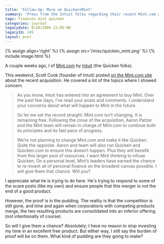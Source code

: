 ```yaml
---
title: 'Follow-Up: More on Quicken+Mint'
summary: 'Press from the Intuit folks regarding their recent Mint.com acquisition.'
tags: finances mint quicken
categories: journal
legacydate: 9/20/2009 22:05:00
legacyId: 245
layout: post
---
```


{% assign align='right' %}
{% assign src='/misc/quicken_mint.png' %}
{% include image.html %}

A couple weeks ago, I  of [Mint.com](http://www.mint.com) by [Intuit](http://www.intuit.com) (the Quicken folks).

This weekend, Scott Cook (founder of Intuit) posted [on the Mint.com site](http://www.mint.com/blog/updates/intuit-not-out-to-change-mint-says-founder/) about the recent acquisition. He covered a lot of the topics where I showed concern.

> As you know, Intuit has entered into an agreement to buy Mint. Over the past few days, I’ve read your posts and comments. I understand your concerns about what will happen to Mint in the future.
>
> So let me set the record straight: Mint.com isn’t changing. It is remaining free. Following the close of the acquisition, Aaron Patzer and the Mint team will remain in charge of Mint.com to continue both its principles and its fast pace of progress.
>
> We’re not planning to change Mint.com and make it like Quicken. Quite the opposite. Aaron and team will also run Quicken and Quicken.com to ensure this doesn’t happen. Plus they will benefit from this larger pool of resources. I want Mint thinking to infuse Quicken.
> On a personal level, Mint’s leaders have earned the chance to re-invent all of personal finance on the broadest canvas possible. I will give them that chance. Will you?

I appreciate what he is trying to do here. He's trying to respond to some of the scare posts (like my own) and ensure people that this merger is not the end of a good product.

However, the proof is in the pudding. The reality is that the competition is still gone, and time and again when corporations with competing products merge, the two resulting products are consolidated into an inferior offering (not intentionally of course).

So will I give them a chance? Absolutely; I have no reason to stop investing my time in an excellent free product. But either way, I still say the burden of proof will be on them. What kind of pudding are they going to make?


 